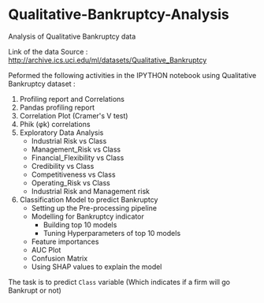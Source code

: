 # Qualitative-Bankruptcy-Analysis
Analysis of Qualitative Bankruptcy data

Link of the data Source : 
http://archive.ics.uci.edu/ml/datasets/Qualitative_Bankruptcy

Peformed the following activities in the IPYTHON notebook using Qualitative Bankruptcy dataset  : 
1. Profiling report and Correlations
2. Pandas profiling report
3. Correlation Plot (Cramer's V test)
4. Phik (φk) correlations
5. Exploratory Data Analysis
    - Industrial Risk vs Class
    - Management_Risk vs Class
    - Financial_Flexibility vs Class
    - Credibility vs Class
    - Competitiveness vs Class
    - Operating_Risk vs Class
    - Industrial Risk and Management risk
6. Classification Model to predict Bankruptcy
    - Setting up the Pre-processing pipeline
    - Modelling for Bankruptcy indicator
        - Building top 10 models
        - Tuning Hyperparameters of top 10 models
    - Feature importances
    - AUC Plot
    - Confusion Matrix
    - Using SHAP values to explain the model

The task is to predict `Class` variable (Which indicates if a firm will go Bankrupt or not)
